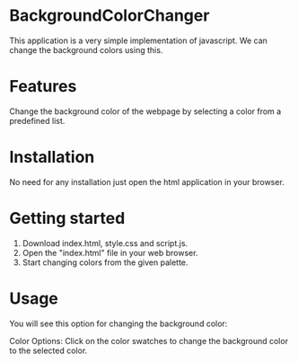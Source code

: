 # BackgroundColorChanger

This application is a very simple implementation of javascript. We can change the background colors using this.

# Features

Change the background color of the webpage by selecting a color from a predefined list.

# Installation

No need for any installation just open the html application in your browser.

# Getting started

1. Download index.html, style.css and script.js.
2. Open the "index.html" file in your web browser.
3. Start changing colors from the given palette.

# Usage
You will see this option for changing the background color:

Color Options: Click on the color swatches to change the background color to the selected color.



